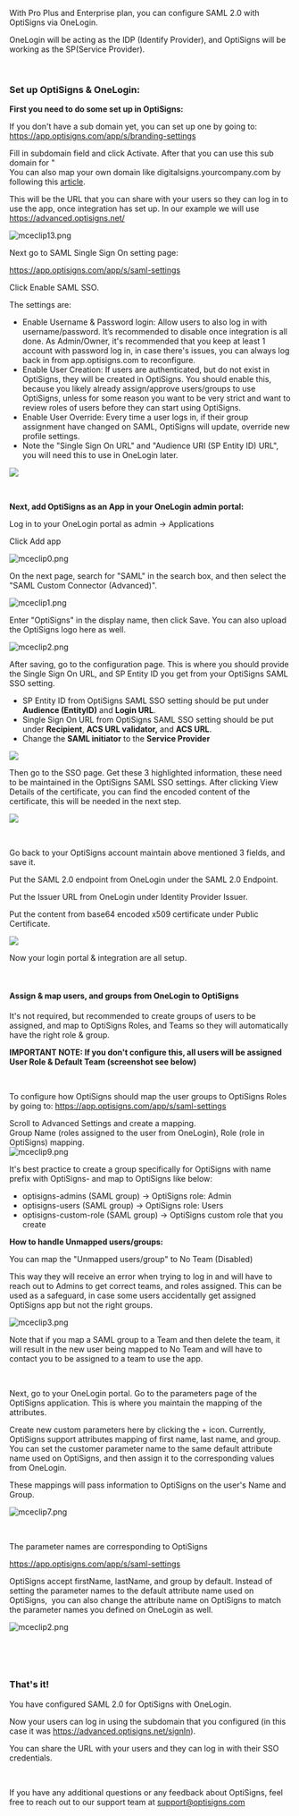 <p>With Pro Plus and Enterprise plan, you can configure SAML 2.0 with OptiSigns via OneLogin.</p>
<p>OneLogin will be acting as the IDP (Identify Provider), and OptiSigns will be working as the SP(Service Provider).</p>
<p> </p>
<h3 id="h_01HQ07TWN78FJ1WDBRMQXYRKQ9"><strong>Set up OptiSigns &amp; OneLogin:</strong></h3>
<p><strong>First you need to do some set up in OptiSigns:</strong></p>
<p>If you don't have a sub domain yet, you can set up one by going to:<br><a href="https://app.optisigns.com/app/s/branding-settings">https://app.optisigns.com/app/s/branding-settings</a></p>
<p>Fill in subdomain field and click Activate. After that you can use this sub domain for "<br>You can also map your own domain like digitalsigns.yourcompany.com by following this <a href="https://support.optisigns.com/hc/en-us/articles/1500000480302" target="_self">article</a>.</p>
<p>This will be the URL that you can share with your users so they can log in to use the app, once integration has set up. In our example we will use <a href="https://advanced.optisigns.net/">https://advanced.optisigns.net/</a></p>
<p><img src="https://support.optisigns.com/hc/article_attachments/19053401939731" alt="mceclip13.png"></p>
<p>Next go to SAML Single Sign On setting page:</p>
<p><a href="https://app.optisigns.com/app/s/saml-settings">https://app.optisigns.com/app/s/saml-settings</a></p>
<p>Click Enable SAML SSO.</p>
<p>The settings are:</p>
<ul>
<li>Enable Username &amp; Password login: <span style="font-weight: 400;">Allow users to also log in with username/password. It’s recommended to disable once integration is all done. As Admin/Owner, it's recommended that you keep at least 1 account with password log in, in case there's issues, you can always log back in from app.optisigns.com to reconfigure.</span>
</li>
<li>Enable User Creation: <span style="font-weight: 400;">If users are authenticated, but do not exist in OptiSigns, they will be created in OptiSigns. You should enable this, because you likely already assign/approve users/groups to use OptiSigns, unless for some reason you want to be very strict and want to review roles of users before they can start using OptiSigns</span>.</li>
<li>Enable User Override: <span style="font-weight: 400;">Every time a user logs in, if their group assignment have changed on SAML, OptiSigns will update, override new profile settings.</span>
</li>
<li>Note the "Single Sign On URL" and "Audience URI (SP Entity ID) URL", you will need this to use in OneLogin later.</li>
</ul>
<p><img src="https://support.optisigns.com/hc/article_attachments/19053301304083"></p>
<p> </p>
<p><strong>Next, add OptiSigns as an App in your OneLogin admin portal:</strong></p>
<p>Log in to your OneLogin portal as admin -&gt; Applications</p>
<p>Click Add app</p>
<p><img src="https://support.optisigns.com/hc/article_attachments/4407386965907" alt="mceclip0.png"></p>
<p>On the next page, search for "SAML" in the search box, and then select the "SAML Custom Connector (Advanced)".</p>
<p><img src="https://support.optisigns.com/hc/article_attachments/4407387031315" alt="mceclip1.png"></p>
<p>Enter "OptiSigns" in the display name, then click Save. You can also upload the OptiSigns logo here as well.</p>
<p><img src="https://support.optisigns.com/hc/article_attachments/4407392839187" alt="mceclip2.png"></p>
<p>After saving, go to the configuration page. This is where you should provide the Single Sign On URL, and SP Entity ID you get from your OptiSigns SAML SSO setting.</p>
<ul>
<li>SP Entity ID from OptiSigns SAML SSO setting should be put under <strong>Audience (EntityID)</strong> and <strong>Login URL</strong>.</li>
<li>Single Sign On URL from OptiSigns SAML SSO setting should be put under <strong>Recipient</strong>, <strong>ACS URL validator,</strong> and <strong>ACS URL</strong>. </li>
<li>Change the <strong>SAML initiator</strong> to the <strong>Service Provider</strong>
</li>
</ul>
<p><img src="https://support.optisigns.com/hc/article_attachments/19053399114899"></p>
<p>Then go to the SSO page. Get these 3 highlighted information, these need to be maintained in the OptiSigns SAML SSO settings. After clicking View Details of the certificate, you can find the encoded content of the certificate, this will be needed in the next step.</p>
<p><img src="https://support.optisigns.com/hc/article_attachments/19053348948883"></p>
<p> </p>
<p>Go back to your OptiSigns account maintain above mentioned 3 fields, and save it.</p>
<p>Put the SAML 2.0 endpoint from OneLogin under the SAML 2.0 Endpoint.</p>
<p>Put the Issuer URL from OneLogin under Identity Provider Issuer.</p>
<p>Put the content from base64 encoded x509 certificate under Public Certificate.</p>
<p><img src="https://support.optisigns.com/hc/article_attachments/19053330062483"></p>
<p>Now your login portal &amp; integration are all setup.</p>
<p> </p>
<h4 id="h_01HQ07TWN8DZ4Z8VGTRD8V3XSY"><strong>Assign &amp; map users, and groups from OneLogin to OptiSigns</strong></h4>
<p>It's not required, but recommended to create groups of users to be assigned, and map to OptiSigns Roles, and Teams so they will automatically have the right role &amp; group.</p>
<p><strong>IMPORTANT NOTE: If you don't configure this, all users will be assigned User Role &amp; Default Team (screenshot see below)</strong></p>
<p> </p>
<p>To configure how OptiSigns should map the user groups to OptiSigns Roles by going to: <a href="https://app.optisigns.com/app/s/saml-settings">https://app.optisigns.com/app/s/saml-settings</a></p>
<p>Scroll to Advanced Settings and create a mapping.<br>Group Name (roles assigned to the user from OneLogin), Role (role in OptiSigns) mapping. <br><img src="https://support.optisigns.com/hc/article_attachments/4407387515155" alt="mceclip9.png"></p>
<p>It's best practice to create a group specifically for OptiSigns with name prefix with OptiSigns- and map to OptiSigns like below:</p>
<ul>
<li>optisigns-admins (SAML group) -&gt; OptiSigns role: Admin</li>
<li>optisigns-users (SAML group) -&gt; OptiSigns role: Users</li>
<li>optisigns-custom-role (SAML group) -&gt; OptiSigns custom role that you create</li>
</ul>
<p><strong>How to handle Unmapped users/groups:</strong></p>
<p>You can map the "Unmapped users/group" to No Team (Disabled)</p>
<p>This way they will receive an error when trying to log in and will have to reach out to Admins to get correct teams, and roles assigned. This can be used as a safeguard, in case some users accidentally get assigned OptiSigns app but not the right groups.</p>
<p><img src="https://support.optisigns.com/hc/article_attachments/19053410145299" alt="mceclip3.png"></p>
<p>Note that if you map a SAML group to a Team and then delete the team, it will result in the new user being mapped to No Team and will have to contact you to be assigned to a team to use the app.</p>
<p> </p>
<p>Next, go to your OneLogin portal. Go to the parameters page of the OptiSigns application. This is where you maintain the mapping of the attributes.</p>
<p>Create new custom parameters here by clicking the + icon. Currently, OptiSigns support attributes mapping of first name, last name, and group. You can set the customer parameter name to the same default attribute name used on OptiSigns, and then assign it to the corresponding values from OneLogin.</p>
<p>These mappings will pass information to OptiSigns on the user's Name and Group.</p>
<p><img src="https://support.optisigns.com/hc/article_attachments/4407387440147" alt="mceclip7.png"></p>
<p> </p>
<p>The parameter names are corresponding to OptiSigns</p>
<p><a href="https://app.optisigns.com/app/s/saml-settings" target="_self" rel="undefined">https://app.optisigns.com/app/s/saml-settings</a></p>
<p>OptiSigns accept firstName, lastName, and group by default. Instead of setting the parameter names to the default attribute name used on OptiSigns,  you can also change the attribute name on OptiSigns to match the parameter names you defined on OneLogin as well.</p>
<p><img src="https://support.optisigns.com/hc/article_attachments/19053401940243" alt="mceclip2.png"></p>
<p> </p>
<p> </p>
<h3 id="h_01HQ07TWN8H88RKD636ATB1X4A"><strong>That's it!</strong></h3>
<p>You have configured SAML 2.0 for OptiSigns with OneLogin.</p>
<p>Now your users can log in using the subdomain that you configured (in this case it was <a href="https://advanced.optisigns.net/signIn">https://advanced.optisigns.net/signIn</a>).</p>
<p>You can share the URL with your users and they can log in with their SSO credentials.</p>
<p> </p>
<p>If you have any additional questions or any feedback about OptiSigns, feel free to reach out to our support team at <a href="mailto:support@optisigns.com" target="_self">support@optisigns.com</a></p>
<p> </p>